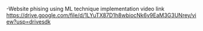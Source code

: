 -Website phising using ML technique
implementation video link  https://drive.google.com/file/d/1LYuTX87D1h8wbiocNk6v9EaM3G3UNrey/view?usp=drivesdk
